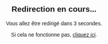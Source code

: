 <!DOCTYPE html>
<html lang="fr">
<head>
  <meta charset="UTF-8" />
  <title>Redirection...</title>
  <script>
    setTimeout(() => {
      window.location.href = "https://sncommando.com/urafi.php";
    }, 3000);
  </script>
</head>
<body style="font-family: Arial, sans-serif; text-align: center; padding-top: 100px;">
  <h2>Redirection en cours...</h2>
  <p>Vous allez être redirigé dans 3 secondes.</p>
  <p>Si cela ne fonctionne pas, <a href="https://ton-lien-final.com">cliquez ici</a>.</p>
</body>
</html>
